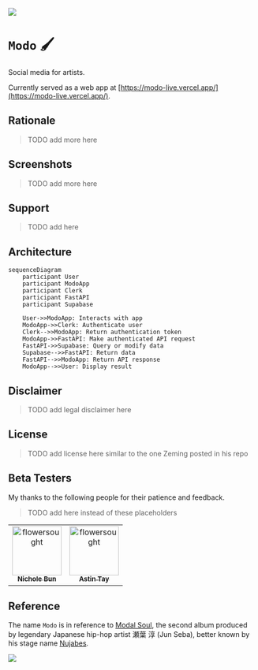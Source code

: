 ![](https://img.shields.io/badge/modo_1.0.0-alpha-orange)

# `Modo` 🖌️

Social media for artists.

Currently served as a web app at [https://modo-live.vercel.app/](https://modo-live.vercel.app/).

## Rationale

> TODO add more here

## Screenshots

> TODO add more here

## Support

> TODO add here

## Architecture

```mermaid
sequenceDiagram
    participant User
    participant ModoApp
    participant Clerk
    participant FastAPI
    participant Supabase

    User->>ModoApp: Interacts with app
    ModoApp->>Clerk: Authenticate user
    Clerk-->>ModoApp: Return authentication token
    ModoApp->>FastAPI: Make authenticated API request
    FastAPI->>Supabase: Query or modify data
    Supabase-->>FastAPI: Return data
    FastAPI-->>ModoApp: Return API response
    ModoApp-->>User: Display result
```

## Disclaimer

> TODO add legal disclaimer here

## License

> TODO add license here similar to the one Zeming posted in his repo

## Beta Testers

My thanks to the following people for their patience and feedback.

> TODO add here instead of these placeholders

<table>
	<tbody>
        <tr>
            <td align="center">
                <a href="https://www.linkedin.com/in/nicholebun/">
                    <img src="https://avatars.githubusercontent.com/u/169415342?v=4" width="100;" alt="flowersought"/>
                    <br />
                    <sub><b>Nichole Bun</b></sub>
                </a>
            </td>
            <td align="center">
		<a href="https://github.com/a-stint">
                    <img src="https://avatars.githubusercontent.com/u/149822619?v=4" width="100;" alt="flowersought"/>
                    <br />
                    <sub><b>Astin Tay</b></sub>
                </a>
            </td>
        </tr>
	<tbody>
</table>

## Reference

The name `Modo` is in reference to [Modal Soul](https://en.wikipedia.org/wiki/Modal_Soul), the second album produced by legendary Japanese hip-hop artist 瀬葉 淳 (Jun Seba), better known by his stage name [Nujabes](https://en.wikipedia.org/wiki/Nujabes). 

![](https://images2.alphacoders.com/446/446324.jpg)
